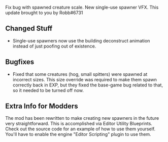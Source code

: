 Fix bug with spawned creature scale. New single-use spawner VFX. This update brought to you by Robb#6731




## Changed Stuff

- Single-use spawners now use the building deconstruct animation instead of just poofing out of existence.

## Bugfixes

- Fixed that some creatures (hog, small spitters) were spawned at incorrect sizes. This size override was required to make them spawn correctly back in EXP, but they fixed the base-game bug related to that, so it needed to be turned off now.

## Extra Info for Modders

The mod has been rewritten to make creating new spawners in the future very straightforward.
This is accomplished via Editor Utility Blueprints.
Check out the source code for an example of how to use them yourself.
You'll have to enable the engine "Editor Scripting" plugin to use them.
